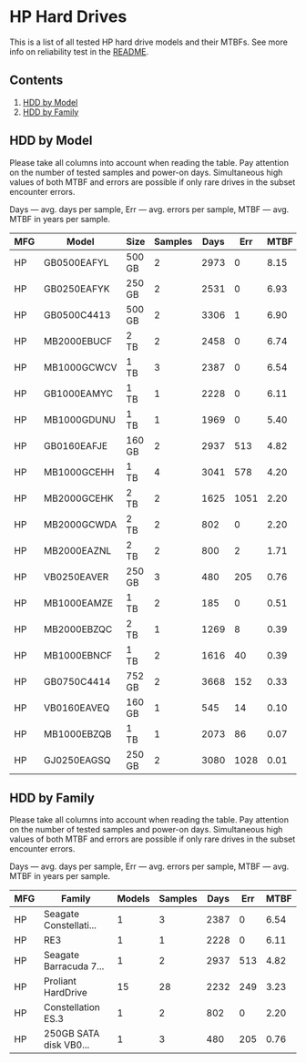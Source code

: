 HP Hard Drives
==============

This is a list of all tested HP hard drive models and their MTBFs. See more
info on reliability test in the [README](https://github.com/linuxhw/EnterpriseDrive).

Contents
--------

1. [ HDD by Model  ](#hdd-by-model)
2. [ HDD by Family ](#hdd-by-family)

HDD by Model
------------

Please take all columns into account when reading the table. Pay attention on the
number of tested samples and power-on days. Simultaneous high values of both MTBF
and errors are possible if only rare drives in the subset encounter errors.

Days — avg. days per sample,
Err  — avg. errors per sample,
MTBF — avg. MTBF in years per sample.

| MFG       | Model              | Size   | Samples | Days  | Err   | MTBF |
|-----------|--------------------|--------|---------|-------|-------|------|
| HP        | GB0500EAFYL        | 500 GB | 2       | 2973  | 0     | 8.15   |
| HP        | GB0250EAFYK        | 250 GB | 2       | 2531  | 0     | 6.93   |
| HP        | GB0500C4413        | 500 GB | 2       | 3306  | 1     | 6.90   |
| HP        | MB2000EBUCF        | 2 TB   | 2       | 2458  | 0     | 6.74   |
| HP        | MB1000GCWCV        | 1 TB   | 3       | 2387  | 0     | 6.54   |
| HP        | GB1000EAMYC        | 1 TB   | 1       | 2228  | 0     | 6.11   |
| HP        | MB1000GDUNU        | 1 TB   | 1       | 1969  | 0     | 5.40   |
| HP        | GB0160EAFJE        | 160 GB | 2       | 2937  | 513   | 4.82   |
| HP        | MB1000GCEHH        | 1 TB   | 4       | 3041  | 578   | 4.20   |
| HP        | MB2000GCEHK        | 2 TB   | 2       | 1625  | 1051  | 2.20   |
| HP        | MB2000GCWDA        | 2 TB   | 2       | 802   | 0     | 2.20   |
| HP        | MB2000EAZNL        | 2 TB   | 2       | 800   | 2     | 1.71   |
| HP        | VB0250EAVER        | 250 GB | 3       | 480   | 205   | 0.76   |
| HP        | MB1000EAMZE        | 1 TB   | 2       | 185   | 0     | 0.51   |
| HP        | MB2000EBZQC        | 2 TB   | 1       | 1269  | 8     | 0.39   |
| HP        | MB1000EBNCF        | 1 TB   | 2       | 1616  | 40    | 0.39   |
| HP        | GB0750C4414        | 752 GB | 2       | 3668  | 152   | 0.33   |
| HP        | VB0160EAVEQ        | 160 GB | 1       | 545   | 14    | 0.10   |
| HP        | MB1000EBZQB        | 1 TB   | 1       | 2073  | 86    | 0.07   |
| HP        | GJ0250EAGSQ        | 250 GB | 2       | 3080  | 1028  | 0.01   |

HDD by Family
-------------

Please take all columns into account when reading the table. Pay attention on the
number of tested samples and power-on days. Simultaneous high values of both MTBF
and errors are possible if only rare drives in the subset encounter errors.

Days — avg. days per sample,
Err  — avg. errors per sample,
MTBF — avg. MTBF in years per sample.

| MFG       | Family                 | Models | Samples | Days  | Err   | MTBF |
|-----------|------------------------|--------|---------|-------|-------|------|
| HP        | Seagate Constellati... | 1      | 3       | 2387  | 0     | 6.54   |
| HP        | RE3                    | 1      | 1       | 2228  | 0     | 6.11   |
| HP        | Seagate Barracuda 7... | 1      | 2       | 2937  | 513   | 4.82   |
| HP        | Proliant HardDrive     | 15     | 28      | 2232  | 249   | 3.23   |
| HP        | Constellation ES.3     | 1      | 2       | 802   | 0     | 2.20   |
| HP        | 250GB SATA disk VB0... | 1      | 3       | 480   | 205   | 0.76   |
